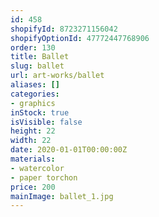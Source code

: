 ```yaml
---
id: 458
shopifyId: 8723271156042
shopifyOptionId: 47772447768906
order: 130
title: Ballet
slug: ballet
url: art-works/ballet
aliases: []
categories:
- graphics
inStock: true
isVisible: false
height: 22
width: 22
date: 2020-01-01T00:00:00Z
materials:
- watercolor
- paper torchon
price: 200
mainImage: ballet_1.jpg
---
```

